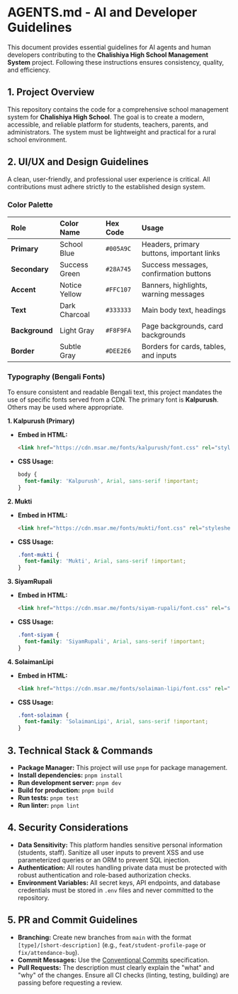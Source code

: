 # AGENTS.md - AI and Developer Guidelines

This document provides essential guidelines for AI agents and human developers contributing to the **Chalishiya High School Management System** project. Following these instructions ensures consistency, quality, and efficiency.

## 1. Project Overview

This repository contains the code for a comprehensive school management system for **Chalishiya High School**. The goal is to create a modern, accessible, and reliable platform for students, teachers, parents, and administrators. The system must be lightweight and practical for a rural school environment.

## 2. UI/UX and Design Guidelines

A clean, user-friendly, and professional user experience is critical. All contributions must adhere strictly to the established design system.

### Color Palette

| Role          | Color Name      | Hex Code    | Usage                                        |
| :------------ | :-------------- | :---------- | :------------------------------------------- |
| **Primary**   | School Blue     | `#005A9C`   | Headers, primary buttons, important links    |
| **Secondary** | Success Green   | `#28A745`   | Success messages, confirmation buttons       |
| **Accent**    | Notice Yellow   | `#FFC107`   | Banners, highlights, warning messages        |
| **Text**      | Dark Charcoal   | `#333333`   | Main body text, headings                     |
| **Background**| Light Gray      | `#F8F9FA`   | Page backgrounds, card backgrounds           |
| **Border**    | Subtle Gray     | `#DEE2E6`   | Borders for cards, tables, and inputs        |

### Typography (Bengali Fonts)

To ensure consistent and readable Bengali text, this project mandates the use of specific fonts served from a CDN. The primary font is **Kalpurush**. Others may be used where appropriate.

**1. Kalpurush (Primary)**
*   **Embed in HTML:**
    ```html
    <link href="https://cdn.msar.me/fonts/kalpurush/font.css" rel="stylesheet">
    ```
*   **CSS Usage:**
    ```css
    body {
      font-family: 'Kalpurush', Arial, sans-serif !important;
    }
    ```

**2. Mukti**
*   **Embed in HTML:**
    ```html
    <link href="https://cdn.msar.me/fonts/mukti/font.css" rel="stylesheet">
    ```
*   **CSS Usage:**
    ```css
    .font-mukti {
      font-family: 'Mukti', Arial, sans-serif !important;
    }
    ```

**3. SiyamRupali**
*   **Embed in HTML:**
    ```html
    <link href="https://cdn.msar.me/fonts/siyam-rupali/font.css" rel="stylesheet">
    ```
*   **CSS Usage:**
    ```css
    .font-siyam {
      font-family: 'SiyamRupali', Arial, sans-serif !important;
    }
    ```

**4. SolaimanLipi**
*   **Embed in HTML:**
    ```html
    <link href="https://cdn.msar.me/fonts/solaiman-lipi/font.css" rel="stylesheet">
    ```
*   **CSS Usage:**
    ```css
    .font-solaiman {
      font-family: 'SolaimanLipi', Arial, sans-serif !important;
    }
    ```

## 3. Technical Stack & Commands

*   **Package Manager:** This project will use `pnpm` for package management.
*   **Install dependencies:** `pnpm install`
*   **Run development server:** `pnpm dev`
*   **Build for production:** `pnpm build`
*   **Run tests:** `pnpm test`
*   **Run linter:** `pnpm lint`

## 4. Security Considerations

*   **Data Sensitivity:** This platform handles sensitive personal information (students, staff). Sanitize all user inputs to prevent XSS and use parameterized queries or an ORM to prevent SQL injection.
*   **Authentication:** All routes handling private data must be protected with robust authentication and role-based authorization checks.
*   **Environment Variables:** All secret keys, API endpoints, and database credentials must be stored in `.env` files and never committed to the repository.

## 5. PR and Commit Guidelines

*   **Branching:** Create new branches from `main` with the format `[type]/[short-description]` (e.g., `feat/student-profile-page` or `fix/attendance-bug`).
*   **Commit Messages:** Use the [Conventional Commits](https://www.conventionalcommits.org/) specification.
*   **Pull Requests:** The description must clearly explain the "what" and "why" of the changes. Ensure all CI checks (linting, testing, building) are passing before requesting a review.